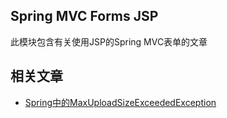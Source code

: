 ## Spring MVC Forms JSP

此模块包含有关使用JSP的Spring MVC表单的文章

## 相关文章

+ [Spring中的MaxUploadSizeExceededException](docs/Spring中的MaxUploadSizeExceededException.md)